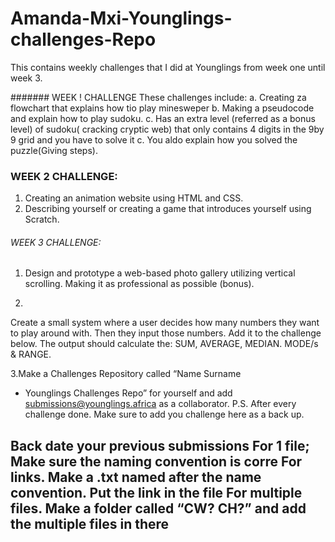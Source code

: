 # Amanda-Mxi-Younglings-challenges-Repo

This contains weekly challenges that I did at Younglings from week one until week 3.

####### WEEK ! CHALLENGE
These challenges include:
a. Creating za flowchart that explains how tio play minesweper 
b. Making a pseudocode and explain how to play sudoku.
c. Has an extra level (referred as a bonus level) of sudoku( cracking cryptic web) that only contains 4 digits in the 9by 9 grid and you have to solve it
c. You aldo explain how you solved the puzzle(Giving steps).

### WEEK 2 CHALLENGE:
1. Creating an animation website using HTML and CSS.
2. Describing yourself or creating a game that introduces yourself using Scratch.


###### WEEK 3 CHALLENGE:
1. Design and prototype a web-based photo gallery utilizing
vertical scrolling. Making it as professional as possible (bonus).


2. 
Create a small system where a user decides how many
numbers they want to play around with. Then they input those
numbers. Add it to the challenge below.
The output should calculate the: SUM, AVERAGE, MEDIAN.
MODE/s & RANGE.

3.Make a Challenges Repository called “Name Surname
- Younglings Challenges Repo” for yourself and add
submissions@younglings.africa as a collaborator.
P.S. After every challenge done. Make sure to add you
challenge here as a back up.

Back date your previous submissions
For 1 file; Make sure the naming convention
is corre
For links. Make a .txt named after the name
convention. Put the link in the file
For multiple files. Make a folder called “CW?
CH?” and add the multiple files in there
-

